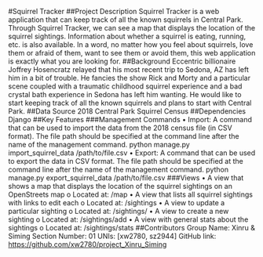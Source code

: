 #Squirrel Tracker
##Project Description
Squirrel Tracker is a web application that can keep track of all the known squirrels in Central Park. Through Squirrel Tracker, we can see a map that displays the location of the squirrel sightings. Information about whether a squirrel is eating, running, etc. is also available. In a word, no matter how you feel about squirrels, love them or afraid of them, want to see them or avoid them, this web application is exactly what you are looking for.
##Background
Eccentric billionaire Joffrey Hosencratz relayed that his most recent trip to Sedona, AZ has left him in a bit of trouble. He fancies the show Rick and Morty and a particular scene coupled with a traumatic childhood squirrel experience and a bad crystal bath experience in Sedona has left him wanting. He would like to start keeping track of all the known squirrels and plans to start with Central Park.
##Data Source
2018 Central Park Squirrel Census
##Dependencies
Django
##Key Features
###Management Commands
•	Import: A command that can be used to import the data from the 2018 census file (in CSV format). The file path should be specified at the command line after the name of the management command.
python manage.py import_squirrel_data /path/to/file.csv
•	Export: A command that can be used to export the data in CSV format. The file path should be specified at the command line after the name of the management command.
python manage.py export_squirrel_data /path/to/file.csv
###Views
•	A view that shows a map that displays the location of the squirrel sightings on an OpenStreets map
o	Located at: /map
•	A view that lists all squirrel sightings with links to edit each
o	Located at: /sightings
•	A view to update a particular sighting
o	Located at: /sightings/
•	A view to create a new sighting
o	Located at: /sightings/add
•	A view with general stats about the sightings
o	Located at: /sightings/stats
##Contributors
Group Name: Xinru & Siming 
Section Number: 01
UNIs: [xw2780, sz2944]
GitHub link: https://github.com/xw2780/project_Xinru_Siming

